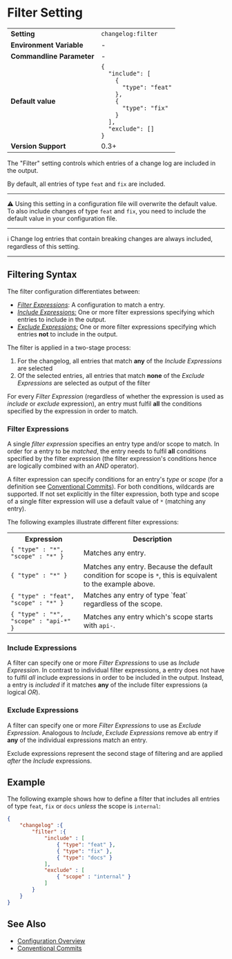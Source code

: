 <!--
  <auto-generated>
    The contents of this file were generated by a tool.
    Any changes to this file will be overwritten.
    To change the content of this file, edit 'filter.md.scriban'
  </auto-generated>
-->
# Filter Setting

<table>
    <tr>
        <td><b>Setting</b></td>
        <td><code>changelog:filter</code></td>
    </tr>
    <tr>
        <td><b>Environment Variable</b></td>
        <td>-</td>
    </tr>
    <tr>
        <td><b>Commandline Parameter</b></td>
        <td>-</td>
    </tr>
    <tr>
        <td><b>Default value</b></td>
        <td>
            <code>{
  &quot;include&quot;: [
    {
      &quot;type&quot;: &quot;feat&quot;
    },
    {
      &quot;type&quot;: &quot;fix&quot;
    }
  ],
  &quot;exclude&quot;: []
}</code>
        </td>
    </tr>
    <tr>
        <td><b>Version Support</b></td>
        <td>0.3+</td>
    </tr>
</table>

The "Filter" setting controls which entries of a change log are included in the output.

By default, all entries of type `feat` and `fix` are included.

---

⚠️ Using this setting in a configuration file will overwrite the default value.
To also include changes of type `feat` and `fix`, you need to include the default value in your configuration file.

---

ℹ️ Change log entries that contain breaking changes are always included, regardless of this setting.

---

## Filtering Syntax

The filter configuration differentiates between:

- [*Filter Expressions*](#filter-expressions): A configuration to match a entry.
- [*Include Expressions:*](#include-expressions) One or more filter expressions specifying which entries to include in the output.
- [*Exclude Expressions:*](#exclude-expressions) One or more filter expressions specifying which entries **not** to include in the output.

The filter is applied in a two-stage process:

1. For the changelog, all entries that match **any** of the *Include Expressions* are selected
2. Of the selected entries, all entries that match **none** of the *Exclude Expressions* are selected as output of the filter

For every *Filter Expression* (regardless of whether the expression is used as *include* or *exclude* expression), an entry must fulfil **all** the conditions specified by the expression in order to match.

### Filter Expressions

A single *filter expression* specifies an entry type and/or scope to match.
In order for a entry to be *matched*, the entry needs to fulfil **all** conditions specified by the filter expression (the filter expression's conditions hence are logically combined with an *AND* operator).

A filter expression can specify conditions for an entry's *type* or *scope* (for a definition see [Conventional Commits](https://www.conventionalcommits.org/)).
For both conditions, wildcards are supported.
If not set explicitly in the filter expression, both type and scope of a single filter expression will use a default value of `*` (matching any entry).

The following examples illustrate different filter expressions:

<table>
    <tr>
        <th>Expression</th>
        <th>Description</th>
    </tr>
    <tr>
        <td><code>{ "type" : "*", "scope" : "*" }</code></td>
        <td>Matches any entry.</td>
    </tr>
    <tr>
        <td><code>{ "type" : "*" }</code></td>
        <td>Matches any entry. Because the default condition for scope is <code>*</code>, this is equivalent to the example above.</td>
    </tr>    
    <tr>
        <td><code>{ "type" : "feat",  "scope" : "*" }</code></td>
        <td>Matches any entry of type `feat` regardless of the scope.</td>
    </tr>
    <tr>
        <td><code>{ "type" : "*", "scope" : "api-*" }</code></td>
        <td>Matches any entry which's scope starts with <code>api-</code>.</td>
    </tr>
</table>

### Include Expressions

A filter can specify one or more *Filter Expressions* to use as *Include Expression*.
In contrast to individual filter expressions, a entry does not have to fulfil *all* include expressions in order to be included in the output.
Instead, a entry is *included* if it matches **any** of the include filter expressions (a logical *OR*).

### Exclude Expressions

A filter can specify one or more *Filter Expressions* to use as *Exclude Expression*.
Analogous to *Include*, *Exclude Expressions*  remove ab entry if **any** of the individual expressions match an entry.

Exclude expressions represent the second stage of filtering and are applied *after* the *Include* expressions.

## Example

The following example shows how to define a filter that includes all entries of type `feat`, `fix` or `docs` *unless* the scope is `internal`:

```json
{
    "changelog" :{
        "filter" :{
            "include" : [
                { "type": "feat" },
                { "type": "fix" },
                { "type": "docs" }
            ],
            "exclude" : [
                { "scope" : "internal" }
            ]
        }
    }
}
```

## See Also

- [Configuration Overview](../../configuration.md)
- [Conventional Commits](https://www.conventionalcommits.org/)